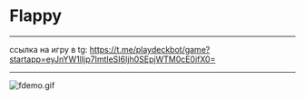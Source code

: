 # Flappy

---

ссылка на игру в tg: https://t.me/playdeckbot/game?startapp=eyJnYW1lIjp7ImtleSI6Ijh0SEpjWTM0cE0ifX0=

---

![fdemo.gif](fdemo.gif)

